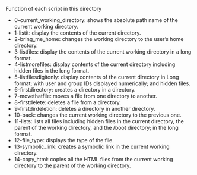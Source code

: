 Function of each script in this directory
- 0-current_working_directory: shows the absolute path name of the current working directory.
- 1-listit: display the contents of the current directory.
- 2-bring_me_home: changes the working directory to the user’s home directory.
- 3-listfiles: display the contents of the current working directory in a long format.
- 4-listmorefiles: display contents of the current directory including hidden files in the long format.
- 5-listfilesdigitonly: display contents of the current directory in Long format; with user and group IDs displayed numerically; and hidden files.
- 6-firstdirectory: creates a directory in a directory.
- 7-movethatfile: moves a file from one directory to another.
- 8-firstdelete: deletes a file from a directory.
- 9-firstdirdeletion: deletes a directory in another directory.
- 10-back: changes the current working directory to the previous one.
- 11-lists:  lists all files including hidden files in the current directory, the parent of the working directory, and the /boot directory; in the long format.
- 12-file_type:  displays the type of the file.
- 13-symbolic_link: creates a symbolic link  in the current working directory.
- 14-copy_html: copies all the HTML files from the current working directory to the parent of the working directory.
